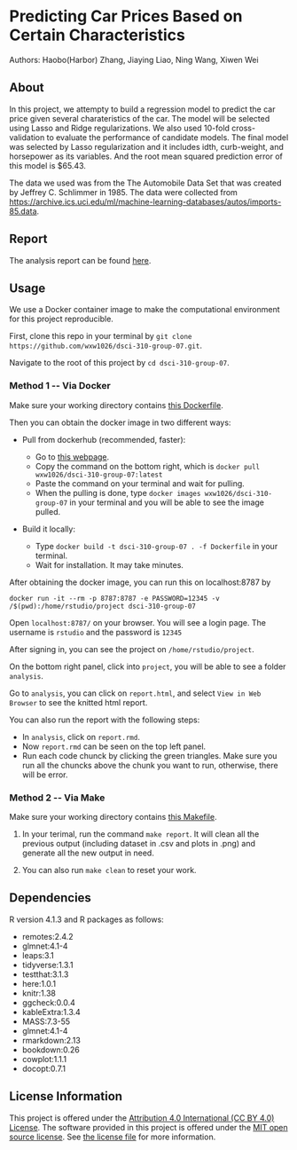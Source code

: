 # Predicting Car Prices Based on Certain Characteristics

Authors: Haobo(Harbor) Zhang, Jiaying Liao, Ning Wang, Xiwen Wei

## About

In this project, we attempty to build a regression model to predict the car price given several charateristics of the car. The model will be selected using Lasso and Ridge regularizations. We also used 10-fold cross-validation to evaluate the performance of candidate models. The final model was selected by Lasso regularization and it includes idth, curb-weight, and horsepower as its variables. And the root mean squared prediction error of this model is $65.43.

The data we used was from the The Automobile Data Set that was created by Jeffrey C. Schlimmer in 1985. The data were collected from <https://archive.ics.uci.edu/ml/machine-learning-databases/autos/imports-85.data>.

## Report

The analysis report can be found [here](analysis/report.rmd).

## Usage


We use a Docker container image to make the computational environment for this project reproducible.

First, clone this repo in your terminal by `git clone https://github.com/wxw1026/dsci-310-group-07.git`.

Navigate to the root of this project by `cd dsci-310-group-07`.

### Method 1 -- Via Docker

Make sure your working directory contains [this Dockerfile](Dockerfile).

Then you can obtain the docker image in two different ways:

 * Pull from dockerhub (recommended, faster):
    * Go to [this webpage](https://hub.docker.com/r/wxw1026/dsci-310-group-07/tags).
    * Copy the command on the bottom right, which is `docker pull wxw1026/dsci-310-group-07:latest`
    * Paste the command on your terminal and wait for pulling.
    * When the pulling is done, type `docker images wxw1026/dsci-310-group-07` in your terminal and you will be able to see the image pulled.
  
 * Build it locally:
    * Type `docker build -t dsci-310-group-07 . -f Dockerfile` in your terminal.
    * Wait for installation. It may take minutes.

After obtaining the docker image, you can run this on localhost:8787 by
```
docker run -it --rm -p 8787:8787 -e PASSWORD=12345 -v /$(pwd):/home/rstudio/project dsci-310-group-07
```

Open `localhost:8787/` on your browser. You will see a login page. The username is `rstudio` and the password is `12345`

After signing in, you can see the project on `/home/rstudio/project`.

On the bottom right panel, click into `project`, you will be able to see a folder `analysis`. 

Go to `analysis`, you can click on `report.html`, and select `View in Web Browser` to see the knitted html report. 

You can also run the report with the following steps:
 * In `analysis`, click on `report.rmd`. 
 * Now `report.rmd` can be seen on the top left panel. 
 * Run each code chunck by clicking the green triangles. Make sure you run all the chuncks above the chunk you want to run, otherwise, there will be error.

### Method 2 -- Via Make

Make sure your working directory contains [this Makefile](Makefile).

1. In your terimal, run the command `make report`. It will clean all the previous output (including dataset in .csv and plots in .png) and generate all the new output in need.

2. You can also run `make clean` to reset your work. 


## Dependencies

R version 4.1.3 and R packages as follows:
 * remotes:2.4.2
 * glmnet:4.1-4
 * leaps:3.1
 * tidyverse:1.3.1
 * testthat:3.1.3
 * here:1.0.1
 * knitr:1.38
 * ggcheck:0.0.4
 * kableExtra:1.3.4
 * MASS:7.3-55
 * glmnet:4.1-4
 * rmarkdown:2.13
 * bookdown:0.26
 * cowplot:1.1.1
 * docopt:0.7.1
    

## License Information

This project is offered under 
the [Attribution 4.0 International (CC BY 4.0) License](https://creativecommons.org/licenses/by/4.0/).
The software provided in this project is offered under the [MIT open source license](https://opensource.org/licenses/MIT). See [the license file](LICENSE.md) for more information. 

